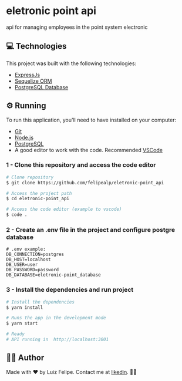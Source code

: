 # eletronic point api

api for managing employees in the point system electronic

## 💻 Technologies

This project was built with the following technologies:

- [ExpressJs](https://expressjs.com/)
- [Sequelize ORM](https://sequelize.org/)
- [PostgreSQL Database](https://www.postgresql.org/)

## ⚙️ Running

To run this application, you'll need to have installed on your computer:

- [Git](https://git-scm.com)
- [Node.js](https://nodejs.org/en/)
- [PostgreSQL](https://www.postgresql.org/)
- A good editor to work with the code. Recommended [VSCode](https://code.visualstudio.com/)

### 1 - Clone this repository and access the code editor

```bash
# Clone repository
$ git clone https://github.com/felipealp/eletronic-point_api

# Access the project path
$ cd eletronic-point_api

# Access the code editor (example to vscode)
$ code .
```

### 2 - Create an .env file in the project and configure postgre database

```
# .env example:
DB_CONNECTION=postgres
DB_HOST=localhost
DB_USER=user
DB_PASSWORD=password
DB_DATABASE=eletronic-point_database
```

### 3 - Install the dependencies and run project

```bash
# Install the dependencies
$ yarn install

# Runs the app in the development mode
$ yarn start

# Ready
# API running in  http://localhost:3001
```

## 👨‍💻 Author

Made with ❤ by Luiz Felipe.
Contact me at [likedin](https://www.linkedin.com/in/felipealp).
💛👋
